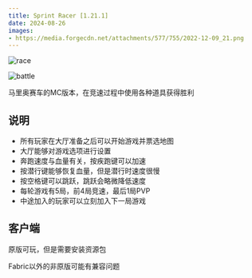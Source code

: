```yaml
---
title: Sprint Racer [1.21.1]
date: 2024-08-26
images:
- https://media.forgecdn.net/attachments/577/755/2022-12-09_21.png
---
```


![race](https://media.forgecdn.net/attachments/577/755/2022-12-09_21.png)

![battle](https://media.forgecdn.net/attachments/497/810/sr1.png)

马里奥赛车的MC版本，在竞速过程中使用各种道具获得胜利

## 说明

* 所有玩家在大厅准备之后可以开始游戏并票选地图
* 大厅能够对游戏选项进行设置
* 奔跑速度与血量有关，按疾跑键可以加速
* 按潜行键能够恢复血量，但是潜行时速度很慢
* 按空格键可以跳跃，跳跃会略微降低速度
* 每轮游戏有5局，前4局竞速，最后1局PVP
* 中途加入的玩家可以立刻加入下一局游戏

## 客户端

原版可玩，<red>但是需要安装资源包</red>

Fabric以外的非原版可能有兼容问题